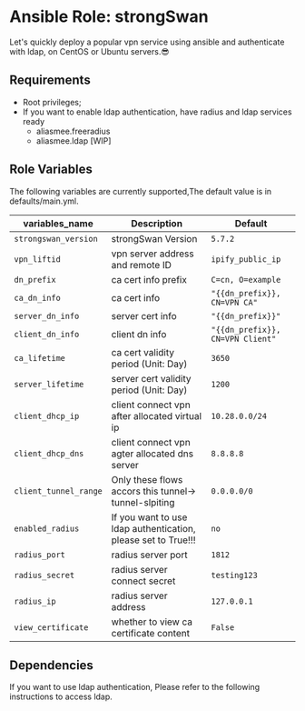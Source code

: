 # Ansible Role: strongSwan
Let's quickly deploy a popular vpn service using ansible and authenticate with ldap, on CentOS or Ubuntu servers.😎

## Requirements

* Root privileges;
* If you want to enable ldap authentication, have radius and ldap services ready
  - aliasmee.freeradius
  - aliasmee.ldap [WIP]

## Role Variables

The following variables are currently supported,The default value is in defaults/main.yml.

variables_name | Description | Default
--- | --- | ---
`strongswan_version` | strongSwan Version | `5.7.2`
`vpn_liftid` | vpn server address and remote ID | `ipify_public_ip`
`dn_prefix` | ca cert info prefix | `C=cn, O=example`
`ca_dn_info` | ca cert info | `"{{dn_prefix}}, CN=VPN CA"`
`server_dn_info` | server cert info | `"{{dn_prefix}}"`
`client_dn_info` | client dn info | `"{{dn_prefix}}, CN=VPN Client"`
`ca_lifetime` | ca cert validity period (Unit: Day) | `3650`
`server_lifetime` | server cert validity period (Unit: Day) | `1200`
`client_dhcp_ip` | client connect vpn after allocated virtual ip | `10.28.0.0/24`
`client_dhcp_dns` | client connect vpn agter allocated dns server | `8.8.8.8`
`client_tunnel_range` | Only these flows accors this tunnel-> tunnel-slpiting | `0.0.0.0/0`
`enabled_radius` | If you want to use ldap authentication, please set to True!!! | `no`
`radius_port` | radius server port | `1812`
`radius_secret` | radius server connect secret | `testing123`
`radius_ip` | radius server address | `127.0.0.1`
`view_certificate` | whether to view ca certificate content | `False`

## Dependencies
If you want to use ldap authentication, Please refer to the following instructions to access ldap.
